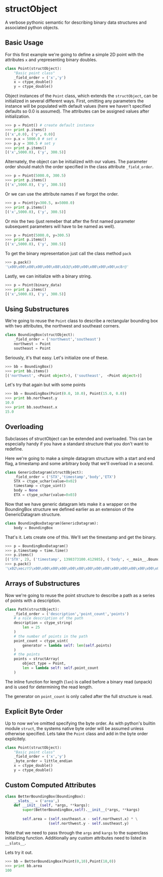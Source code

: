 structObject
============

A verbose pythonic semantic for describing binary data structures and associated python objects.

Basic Usage
-----------

For this first example we're going to define a simple 2D point with the attributes `x` and `y`representing binary doubles.

```Python
class Point(structObject):
    "Basic point class"
    _field_order = ('x','y')
    x = ctype_double()
    y = ctype_double()
```

Object instances of the `Point` class, which extends the `structObject`, can be initialized in several different ways. First, omitting any parameters the instance will be populated with default values (here we haven't specified defaults so 0.0 is assumed). The attributes can be assigned values after initialization.

```Python
>>> p = Point() # create default instance
>>> print p.items()
[('x',0.0), ('y', 0.0)]
>>> p.x = 5000.0 # set x
>>> p.y = 300.5 # set y
>>> print p.items()
[('x',5000.0), ('y', 300.5)]
```
Alternately, the object can be initialized with our values. The parameter order should match the order specified in the class attribute `_field_order`.
```Python
>>> p = Point(5000.0, 300.5)
>>> print p.items()
[('x',5000.0), ('y', 300.5)]
```

Or we can use the attribute names if we forgot the order.

```Python
>>> p = Point(y=300.5, x=5000.0)
>>> print p.items()
[('x',5000.0), ('y', 300.5)]
```

Or mix the two (just remeber that after the first named parameter subsequent parameters will have to be named as well).

```Python
>>> p = Point(5000.0, y=300.5)
>>> print p.items()
[('x',5000.0), ('y', 300.5)]
```

To get the binary representation just call the class method `pack`

```Python
>>> p.pack()
'\x00\x00\x00\x00\x00\x88\xb3@\x00\x00\x00\x00\x00\xc8r@'
```

Lastly, we can initialize with a binary string.

```Python
>>> p = Point(binary_data)
>>> print p.items()
[('x',5000.0), ('y', 300.5)]
```

Using Substructures
-------------------

We're going to reuse the `Point` class to describe a rectangular bounding box with two attributes, the northwest and southeast corners.

```Python
class BoundingBox(structObject):
    _field_order = ('northwest','southeast')
    northwest = Point
    southeast = Point
```

Seriously, it's that easy. Let's initialize one of these.

```Python
>>> bb = BoundingBox()
>>> print bb.items()
[('northwest', <Point object>), ('southeast',  <Point object>)]
```

Let's try that again but with some points

```Python
>>> bb = BoundingBox(Point(0.0, 10.0), Point(15.0, 0.0))
>>> print bb.northwest.y
10.0
>>> print bb.southeast.x
15.0
```

Overloading
-----------

Subclasses of structObject can be extended and overloaded. This can be especially handy if you have a standard structure that you don't want to redefine.

Here we're going to make a simple datagram structure with a start and end flag, a timestamp and some arbitrary body that we'll overload in a second.

```Python
class GenericDatagram(structObject):
    _field_order = ('STX','timestamp','body','ETX')
    STX = ctype_uchar(value=0x02)
    timestamp = ctype_uint()
    body = None
    ETX = ctype_uchar(value=0x03)
```

Now that we have generic datagram lets make it a wrapper on the BoundingBox structure we defined earlier as an extension of the GenericDatagram structure.

```Python
class BoundingBoxDatagram(GenericDatagram):
    body = BoundingBox
```

That's it. Lets create one of this. We'll set the timestamp and get the binary.

```Python
>>> p = BoundingBoxDatagram()
>>> p.timestamp = time.time()
>>> p.items()
[('STX', 2), ('timestamp', 1398373100.412985), ('body', <__main__.BoundingBox object at 0xb713f3c4>), ('ETX', 3)]
>>> p.pack()
'\x02\xeczYS\x00\x00\x00\x00\x00\x00\x00\x00\x00\x00\x00\x00\x00\x00\x00\x00\x00\x00\x00\x00\x00\x00\x00\x00\x00\x00\x00\x00\x00\x00\x00\x00\x03'
```

Arrays of Substructures
-----------------------
Now we're going to reuse the point structure to describe a path as a series of points with a description.

```Python
class Path(structObject):
    _field_order = ('description','point_count','points')
    # a nice description of the path
    description = ctype_string(
        len = 25
    )
    # the number of points in the path
    point_count = ctype_uint(
        generator = lambda self: len(self.points)
    )
    # the points
    points = structArray(
        object_type = Point,
        len = lambda self: self.point_count
    )
```

The inline function for length (`len`) is called before a binary read (unpack) and is used for determining the read length.

The generator on `point_count` is only called after the full structure is read.

Explicit Byte Order
-------------------

Up to now we've omitted specifying the byte order. As with python's builtin module `struct`, the systems native byte order will be assumed unless otherwise specified. Lets take the `Point` class and add in the byte order explicitely.

```Python
class Point(structObject):
    "Basic point class"
    _field_order = ('x','y')
    _byte_order = little_endian
    x = ctype_double()
    y = ctype_double()
```

Custom Computed Attributes
------

```Python
class BetterBoundingBox(BoundingBox):
    __slots__ = ('area',)
    def __init__(self, *args, **kargs):
        super(BetterBoundingBox,self).__init__(*args, **kargs)
        
        self.area = (self.southeast.x - self.northwest.x) * \
                    (self.northwest.y - self.southeast.y)
```

Note that we need to pass through the `args` and `kargs` to the superclass initializing function.
Additionally any custom attributes need to listed in `__slots__`.

Lets try it out.

```Python
>>> bb = BetterBoundingBox(Point(0,10),Point(10,0))
>>> print bb.area
100
```